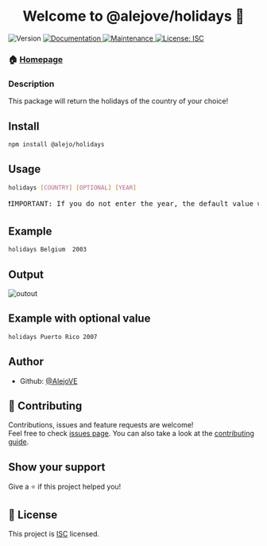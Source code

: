 <h1 align="center">Welcome to @alejove/holidays 👋</h1>
<p>
  <img alt="Version" src="https://img.shields.io/badge/version-1.0.0-blue.svg?cacheSeconds=2592000" />
  <a href="https://github.com/AlejoVE/node-cli#readme" target="_blank">
    <img alt="Documentation" src="https://img.shields.io/badge/documentation-yes-brightgreen.svg" />
  </a>
  <a href="https://github.com/AlejoVE/node-cli/graphs/commit-activity" target="_blank">
    <img alt="Maintenance" src="https://img.shields.io/badge/Maintained%3F-yes-green.svg" />
  </a>
  <a href="https://github.com/AlejoVE/node-cli/blob/master/LICENSE" target="_blank">
    <img alt="License: ISC" src="https://img.shields.io/github/license/AlejoVE/@alejove/holidays" />
  </a>
</p>

### 🏠 [Homepage](https://github.com/AlejoVE/node-cli#readme)

### Description

This package will return the holidays of the country of your choice!

## Install

```sh
npm install @alejo/holidays
```

## Usage

```sh
holidays [COUNTRY] [OPTIONAL] [YEAR]
```

<pre>❗IMPORTANT: If you do not enter the year, the default value will be the current year.</pre>

## Example

```sh
holidays Belgium  2003
```
## Output
![outout](https://user-images.githubusercontent.com/59319966/115527242-2f276280-a291-11eb-9934-daea76b7aa9d.png)
## Example with optional value

```sh
holidays Puerto Rico 2007
```

## Author

-  Github: [@AlejoVE](https://github.com/AlejoVE)

## 🤝 Contributing

Contributions, issues and feature requests are welcome!<br />Feel free to check [issues page](https://github.com/AlejoVE/node-cli/issues). You can also take a look at the [contributing guide](https://github.com/AlejoVE/node-cli/blob/master/CONTRIBUTING.md).

## Show your support

Give a ⭐️ if this project helped you!

## 📝 License

This project is [ISC](https://github.com/AlejoVE/node-cli/blob/master/LICENSE) licensed.
